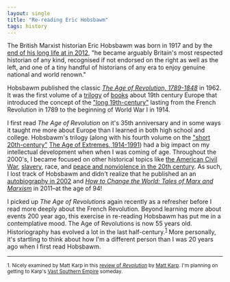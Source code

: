 ```yaml
---
layout: single
title: "Re-reading Eric Hobsbawm"
tags: history
---
```


The British Marxist historian Eric Hobsbawm was born in 1917 and by the [end of his long life at in 2012](https://www.theguardian.com/books/2012/oct/01/eric-hobsbawm), "he became arguably Britain's most respected historian of any kind, recognised if not endorsed on the right as well as the left, and one of a tiny handful of historians of any era to enjoy genuine national and world renown." 

Hobsbawm published the classic [*The Age of Revolution, 1789-1848*](https://en.wikipedia.org/wiki/The_Age_of_Revolution:_Europe_1789–1848) in 1962. It was the first volume of a [trilogy](https://en.wikipedia.org/wiki/The_Age_of_Capital:_1848–1875) of [books](https://en.wikipedia.org/wiki/The_Age_of_Empire:_1875–1914) about 19th century Europe that introduced the concept of the ["long 19th-century"](https://en.wikipedia.org/wiki/Long_nineteenth_century) lasting from the French Revolution in 1789 to the beginning of World War I in 1914.

I first read *The Age of Revolution* on it's 35th anniversary and in some ways it taught me more about Europe than I learned in both high school and college. Hobsbawm's trilogy  (along with his fourth volume on the ["short 20th-century"](https://en.wikipedia.org/wiki/Short_twentieth_century)  [The Age of Extremes, 1914-1991](https://en.wikipedia.org/wiki/The_Age_of_Extremes)) had a big impact on my intellectual development when when I was coming of age. Throughout the 2000's, I became focused on other historical topics like [the American Civil War](http://oyc.yale.edu/history/hist-119), [slavery](https://global.oup.com/ushe/product/inhuman-bondage-9780195140736?cc=us&lang=en&), race, and [peace and nonviolence in the 20th century](https://en.wikipedia.org/wiki/The_Unconquerable_World). As such, I lost track of Hobsbawm and didn't realize that he published an an [autobiography in 2002](https://www.theguardian.com/books/2002/oct/12/featuresreviews.guardianreview4) and [*How to Change the World: Tales of Marx and Marxism*](https://www.theguardian.com/books/2011/jan/22/change-world-marx-eric-hobsbawm-review) in 2011–at the age of 94!

I picked up *The Age of Revolutions* again recently as a refresher before I read more deeply about the French Revolution. Beyond learning more about events 200 year ago, this exercise in re-reading Hobsbawm has put me in a contemplative mood. The Age of Revolutions is now 55 years old.  Historiography has evolved a lot in the last half-century.<sup><a href="#fn1" id="ref1">1</a></sup> More personally, it's startling to think about how I'm a different person than I was 20 years ago when I first read Hobsbawm.
 
 ---
<sup id="fn1">1. Nicely examined by Matt Karp in this [review of *Revolution*](https://earlyamericanists.com/2013/02/07/a-very-old-book-the-case-for-eric-hobsbawms-age-of-revolution/) by [Matt Karp](http://www.hup.harvard.edu/catalog.php?isbn=9780674737259).  I'm planning on getting to Karp's [Vast Southern Empire](http://www.hup.harvard.edu/catalog.php?isbn=9780674737259) someday.